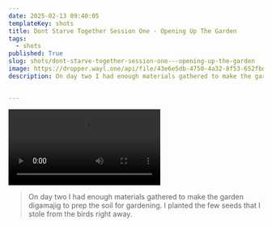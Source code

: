 ```yaml
---
date: 2025-02-13 09:40:05
templateKey: shots
title: Dont Starve Together Session One - Opening Up The Garden
tags:
  - shots
published: True
slug: shots/dont-starve-together-session-one---opening-up-the-garden
image: https://dropper.wayl.one/api/file/43e6e5db-4750-4a32-8f53-652fbd7ffaf7.mp4
description: On day two I had enough materials gathered to make the garden digamajig to prep the soil for gardening.  I planted the few seeds that I stole from the birds right away.


---
```


![Dont Starve Together session one - Opening up the Garden](https://dropper.wayl.one/api/file/43e6e5db-4750-4a32-8f53-652fbd7ffaf7.mp4)

> On day two I had enough materials gathered to make the garden digamajig to prep the soil for gardening.  I planted the few seeds that I stole from the birds right away.


